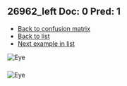 ## 26962_left Doc: 0 Pred: 1
- [Back to confusion matrix](https://github.com/juliandewit/kaggle_retinopathy/blob/master/matrix.md)
- [Back to list](https://github.com/juliandewit/kaggle_retinopathy/blob/master/lists/01/list.md)
- [Next example in list](https://github.com/juliandewit/kaggle_retinopathy/blob/master/lists/01/26/26978_right.md)

![Eye](https://retinopaty.blob.core.windows.net/size1024/26962_left_0.jpeg)

### 

![Eye]()
